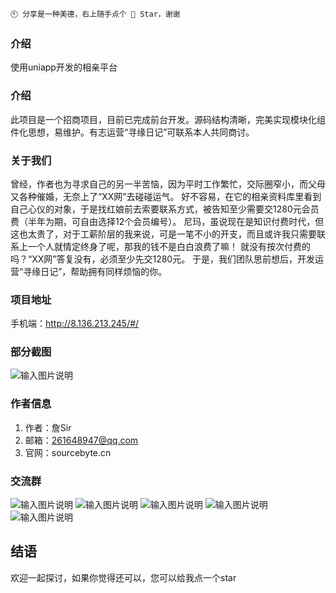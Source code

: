 ```
🕙 分享是一种美德，右上随手点个 🌟 Star，谢谢 
```

### 介绍
使用uniapp开发的相亲平台

### 介绍
此项目是一个招商项目，目前已完成前台开发。源码结构清晰，完美实现模块化组件化思想，易维护。有志运营“寻缘日记”可联系本人共同商讨。

### 关于我们
曾经，作者也为寻求自己的另一半苦恼，因为平时工作繁忙，交际圈窄小，而父母又各种催婚，无奈上了“XX网”去碰碰运气。
好不容易，在它的相亲资料库里看到自己心仪的对象，于是找红娘前去索要联系方式，被告知至少需要交1280元会员费（半年为期，可自由选择12个会员编号）。
尼玛，虽说现在是知识付费时代，但这也太贵了，对于工薪阶层的我来说，可是一笔不小的开支，而且或许我只需要联系上一个人就情定终身了呢，那我的钱不是白白浪费了嘛！
就没有按次付费的吗？“XX网”答复没有，必须至少先交1280元。
于是，我们团队思前想后，开发运营“寻缘日记”，帮助拥有同样烦恼的你。 

### 项目地址
手机端：http://8.136.213.245/#/

### 部分截图
![输入图片说明](doc/image/1.png)

### 作者信息

1.  作者：詹Sir
2.  邮箱：261648947@qq.com
3.  官网：sourcebyte.cn

### 交流群
![输入图片说明](doc/image/1.png)
![输入图片说明](doc/image/2.png)
![输入图片说明](doc/image/3.png)
![输入图片说明](doc/image/4.png)
![输入图片说明](doc/image/5.png)

## 结语

欢迎一起探讨，如果你觉得还可以，您可以给我点一个star